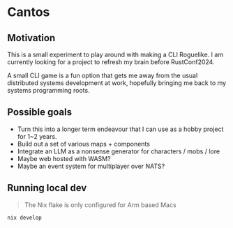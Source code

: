 # Cantos

## Motivation
This is a small experiment to play around with making a CLI Roguelike.
I am currently looking for a project to refresh my brain before RustConf2024.

A small CLI game is a fun option that gets me away from the usual distributed systems development at work, hopefully bringing me back to my systems programming roots. 

## Possible goals
- Turn this into a longer term endeavour that I can use as a hobby project for 1~2 years.
- Build out a set of various maps + components
- Integrate an LLM as a nonsense generator for characters / mobs / lore
- Maybe web hosted with WASM?
- Maybe an event system for multiplayer over NATS?

## Running local dev

> The Nix flake is only configured for Arm based Macs

```
nix develop
```
